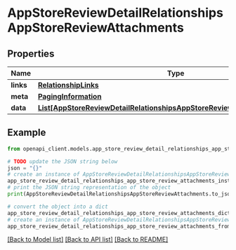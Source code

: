 # AppStoreReviewDetailRelationshipsAppStoreReviewAttachments


## Properties

Name | Type | Description | Notes
------------ | ------------- | ------------- | -------------
**links** | [**RelationshipLinks**](RelationshipLinks.md) |  | [optional] 
**meta** | [**PagingInformation**](PagingInformation.md) |  | [optional] 
**data** | [**List[AppStoreReviewDetailRelationshipsAppStoreReviewAttachmentsDataInner]**](AppStoreReviewDetailRelationshipsAppStoreReviewAttachmentsDataInner.md) |  | [optional] 

## Example

```python
from openapi_client.models.app_store_review_detail_relationships_app_store_review_attachments import AppStoreReviewDetailRelationshipsAppStoreReviewAttachments

# TODO update the JSON string below
json = "{}"
# create an instance of AppStoreReviewDetailRelationshipsAppStoreReviewAttachments from a JSON string
app_store_review_detail_relationships_app_store_review_attachments_instance = AppStoreReviewDetailRelationshipsAppStoreReviewAttachments.from_json(json)
# print the JSON string representation of the object
print(AppStoreReviewDetailRelationshipsAppStoreReviewAttachments.to_json())

# convert the object into a dict
app_store_review_detail_relationships_app_store_review_attachments_dict = app_store_review_detail_relationships_app_store_review_attachments_instance.to_dict()
# create an instance of AppStoreReviewDetailRelationshipsAppStoreReviewAttachments from a dict
app_store_review_detail_relationships_app_store_review_attachments_from_dict = AppStoreReviewDetailRelationshipsAppStoreReviewAttachments.from_dict(app_store_review_detail_relationships_app_store_review_attachments_dict)
```
[[Back to Model list]](../README.md#documentation-for-models) [[Back to API list]](../README.md#documentation-for-api-endpoints) [[Back to README]](../README.md)


